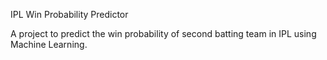 IPL Win Probability Predictor

A project to predict the win probability of second batting team in IPL using Machine Learning.


